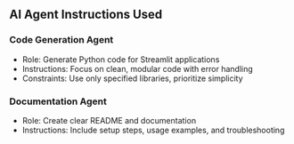 ## AI Agent Instructions Used

### Code Generation Agent
- Role: Generate Python code for Streamlit applications
- Instructions: Focus on clean, modular code with error handling
- Constraints: Use only specified libraries, prioritize simplicity

### Documentation Agent  
- Role: Create clear README and documentation
- Instructions: Include setup steps, usage examples, and troubleshooting